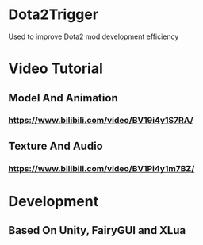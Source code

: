 # Dota2Trigger
Used to improve Dota2 mod development efficiency

# Video Tutorial

## Model And Animation
### https://www.bilibili.com/video/BV19i4y1S7RA/

## Texture And Audio
### https://www.bilibili.com/video/BV1Pi4y1m7BZ/

# Development
## Based On Unity, FairyGUI and XLua